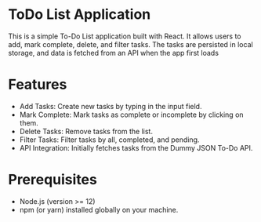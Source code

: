 # ToDo List Application
This is a simple To-Do List application built with React. It allows users to add, mark complete, delete, and filter tasks. The tasks are persisted in local storage, and data is fetched from an API when the app first loads

# Features
- Add Tasks: Create new tasks by typing in the input field.
- Mark Complete: Mark tasks as complete or incomplete by clicking on them.
- Delete Tasks: Remove tasks from the list.
- Filter Tasks: Filter tasks by all, completed, and pending.
- API Integration: Initially fetches tasks from the Dummy JSON To-Do API.

# Prerequisites
- Node.js (version >= 12)
- npm (or yarn) installed globally on your machine.
